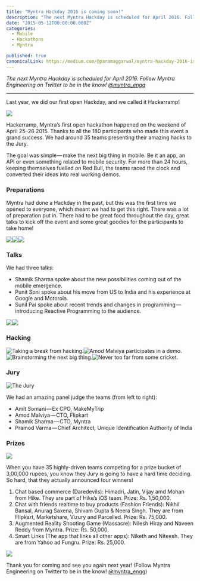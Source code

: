 ```yaml
---
title: "Myntra Hackday 2016 is coming soon!"
description: "The next Myntra Hackday is scheduled for April 2016. Follow Myntra Engineering on Twitter to be in the know! @myntra_engg Hackerramp, Myntra’s first open hackathon happened on the weekend of April…"
date: "2015-05-12T00:00:00.000Z"
categories: 
  - Mobile
  - Hackathons
  - Myntra

published: true
canonicalLink: https://medium.com/@paramaggarwal/myntra-hackday-2016-is-coming-soon-fbe5581480f7
---
```


_The next Myntra Hackday is scheduled for April 2016. Follow Myntra Engineering on Twitter to be in the know!_ [_@myntra\_engg_](https://twitter.com/myntra_engg)

---

Last year, we did our first open Hackday, and we called it Hackerramp!

![](./asset-1.png)

Hackerramp, Myntra’s first open hackathon happened on the weekend of April 25–26 2015. Thanks to all the 180 participants who made this event a grand success. We had around 35 teams presenting their amazing hacks to the Jury.

The goal was simple — make the next big thing in mobile. Be it an app, an API or even something related to mobile security. For more than 24 hours, keeping themselves fuelled on Red Bull, the teams raced the clock and converted their ideas into real working demos.

### Preparations

Myntra had done a Hackday in the past, but this was the first time we opened to everyone, which meant we had to get this right. There was a lot of preparation put in. There had to be great food throughout the day, great talks to kick off the event and some great goodies for the participants to take home!

![](./asset-2.jpg)![](./asset-3.jpg)![](./asset-4.jpg)

### Talks

We had three talks:

-   Shamik Sharma spoke about the new possibilities coming out of the mobile emergence.
-   Punit Soni spoke about his move from US to India and his experience at Google and Motorola.
-   Sunil Pai spoke about recent trends and changes in programming — introducing Reactive Programming to the audience.

![](./asset-5.jpg)![](./asset-6.jpg)

### Hacking

![Taking a break from hacking.](./asset-7.jpg)![Amod Malviya participates in a demo.](./asset-8.jpg)![Brainstorming the next big thing.](./asset-9.jpg)![Never too far from some cricket.](./asset-10.jpg)

### Jury

![The Jury](./asset-11.jpg)

We had an amazing panel judge the teams (from left to right):

-   Amit Somani — Ex CPO, MakeMyTrip
-   Amod Malviya — CTO, Flipkart
-   Shamik Sharma — CTO, Myntra
-   Pramod Varma — Chief Architect, Unique Identification Authority of India

### Prizes

![](./asset-12.jpg)

When you have 35 highly-driven teams competing for a prize bucket of 3,00,000 rupees, you know they Jury is going to have a hard time deciding. So hard, that they actually announced four winners!

1.  Chat based commerce (Daredevils): Himadri, Jatin, Vijay amd Mohan from Hike. They are part of Hike’s iOS team. Prize: Rs. 1,50,000.
2.  Chat with friends realtime to buy products (Fashion Friends): Nikhil Bansal, Anurag Saxena, Shivam Gupta & Neera Singh. They are from Flipkart, Marketshare, Vizury and Parcelled. Prize: Rs. 75,000.
3.  Augmented Reality Shooting Game (Massacre): Nilesh Hiray and Naveen Reddy from Myntra. Prize: Rs. 50,000.
4.  Smart Links (The app that links all other apps): Niketh and Niteesh. They are from Yahoo ad Fungru. Prize: Rs. 25,000.

![](./asset-13.jpg)

Thank you for coming and see you again next year! (Follow Myntra Engineering on Twitter to be in the know! [@myntra\_engg](https://twitter.com/myntra_engg))